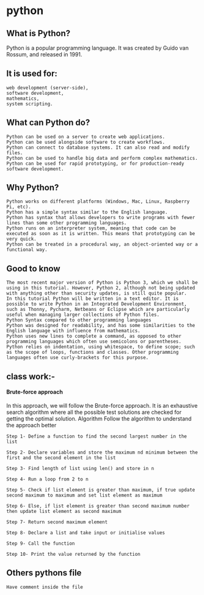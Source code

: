 # python

## What is Python?
Python is a popular programming language. It was created by Guido van Rossum, and released in 1991.

## It is used for:
 ```
web development (server-side),
software development,
mathematics,
system scripting.
 ```   
## What can Python do?
 ```
Python can be used on a server to create web applications.
Python can be used alongside software to create workflows.
Python can connect to database systems. It can also read and modify files.
Python can be used to handle big data and perform complex mathematics.
Python can be used for rapid prototyping, or for production-ready software development.
 ```
## Why Python?
```
Python works on different platforms (Windows, Mac, Linux, Raspberry Pi, etc).
Python has a simple syntax similar to the English language.
Python has syntax that allows developers to write programs with fewer lines than some other programming languages.
Python runs on an interpreter system, meaning that code can be executed as soon as it is written. This means that prototyping can be very quick.
Python can be treated in a procedural way, an object-oriented way or a functional way.
```
## Good to know
```
The most recent major version of Python is Python 3, which we shall be using in this tutorial. However, Python 2, although not being updated with anything other than security updates, is still quite popular.
In this tutorial Python will be written in a text editor. It is possible to write Python in an Integrated Development Environment, such as Thonny, Pycharm, Netbeans or Eclipse which are particularly useful when managing larger collections of Python files.
Python Syntax compared to other programming languages
Python was designed for readability, and has some similarities to the English language with influence from mathematics.
Python uses new lines to complete a command, as opposed to other programming languages which often use semicolons or parentheses.
Python relies on indentation, using whitespace, to define scope; such as the scope of loops, functions and classes. Other programming languages often use curly-brackets for this purpose.
```

## class work:-
#### Brute-force approach

In this approach, we will follow the Brute-force approach. It is an exhaustive search algorithm where all the possible test solutions are checked for getting the optimal solution.
Algorithm
Follow the algorithm to understand the approach better
```
Step 1- Define a function to find the second largest number in the list

Step 2- Declare variables and store the maximum nd minimum between the first and the second element in the list

Step 3- Find length of list using len() and store in n

Step 4- Run a loop from 2 to n

Step 5- Check if list element is greater than maximum, if true update second maximum to maximum and set list element as maximum

Step 6- Else, if list element is greater than second maximum number then update list element as second maximum

Step 7- Return second maximum element

Step 8- Declare a list and take input or initialise values

Step 9- Call the function

Step 10- Print the value returned by the function
```
## Others pythons file
```
Have comment inside the file 
```
